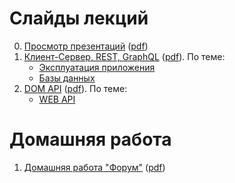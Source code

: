 # Слайды лекций

0. [Просмотр презентаций](https://urfu-2022.github.io/slides/00-presentations/) ([pdf](https://urfu-2022.github.io/slides/00-presentations/index.pdf))
1. [Клиент-Сервер, REST, GraphQL](https://urfu-2022.github.io/slides/01-client-server/) ([pdf](https://urfu-2022.github.io/slides/01-client-server/index.pdf)). По теме:
    * [Эксплуатация приложения](https://urfu-2020.github.io/slides/second-semester/03-operating/#/)
    * [Базы данных](https://urfu-2019.github.io/slides/second-semester/04-databases/#/)
2. [DOM API](https://urfu-2022.github.io/slides/02-dom-api/) ([pdf](https://urfu-2022.github.io/slides/02-dom-api/index.pdf)). По теме:
    * [WEB API](https://urfu-2019.github.io/slides/second-semester/07-web-api/#/)

# Домашняя работа

1. [Домашняя работа "Форум"](https://urfu-2022.github.io/slides/homework-1/) ([pdf](https://urfu-2022.github.io/slides/homework-1/index.pdf))
